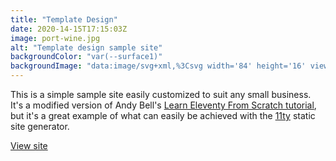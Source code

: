 ```yaml
---
title: "Template Design"
date: 2020-14-15T17:15:03Z
image: port-wine.jpg
alt: "Template design sample site"
backgroundColor: "var(--surface1)"
backgroundImage: "data:image/svg+xml,%3Csvg width='84' height='16' viewBox='0 0 84 16' xmlns='http://www.w3.org/2000/svg'%3E%3Cpath d='M78 7V4h-2v3h-3v2h3v3h2V9h3V7h-3zM30 7V4h-2v3h-3v2h3v3h2V9h3V7h-3zM10 0h2v16h-2V0zm6 0h4v16h-4V0zM2 0h4v16H2V0zm50 0h2v16h-2V0zM38 0h2v16h-2V0zm28 0h2v16h-2V0zm-8 0h6v16h-6V0zM42 0h6v16h-6V0z' fill='%2355245a' fill-opacity='1' fill-rule='evenodd'/%3E%3C/svg%3E"
---
```


This is a simple sample site easily customized to suit any small business. It's a modified version of Andy Bell's [Learn Eleventy From Scratch tutorial](https://piccalil.li/course/learn-eleventy-from-scratch/), but it's a great example of what can easily be achieved with the [11ty](https://www.11ty.dev/) static site generator.

[View site](https://eleventy-template-design.netlify.app/)
